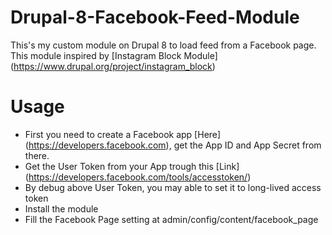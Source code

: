 # Drupal-8-Facebook-Feed-Module
This's my custom module on Drupal 8 to load feed from a Facebook page. This module inspired by [Instagram Block Module] (https://www.drupal.org/project/instagram_block)

# Usage
* First you need to create a Facebook app [Here] (https://developers.facebook.com), get the App ID and App Secret from there.
* Get the User Token from your App trough this [Link] (https://developers.facebook.com/tools/accesstoken/)
* By debug above User Token, you may able to set it to long-lived access token
* Install the module
* Fill the Facebook Page setting at admin/config/content/facebook_page
